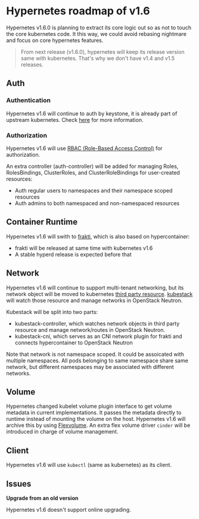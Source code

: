 # Hypernetes roadmap of v1.6

Hypernetes v1.6.0 is planning to extract its core logic out so as not to touch the core kubernetes code. It this way, we could avoid rebasing nightmare and focus on core hypernetes features.

> From next release (v1.6.0), hypernetes will keep its release version same with kubernetes. That's why we don't have v1.4 and v1.5 releases.

## Auth

### Authentication

Hypernetes v1.6 will continue to auth by keystone, it is already part of upstream kubernetes. Check [here](https://kubernetes.io/docs/admin/authentication/#keystone-password) for more information.

### Authorization

Hypernetes v1.6 will use [RBAC (Role-Based Access Control)](https://kubernetes.io/docs/admin/authorization/) for authorization.

An extra controller (auth-controller) will be added for managing Roles, RolesBindings, ClusterRoles, and ClusterRoleBindings for user-created resources:

- Auth regular users to namespaces and their namespace scoped resources
- Auth admins to both namespaced and non-namespaced resources

## Container Runtime

Hypernetes v1.6 will swith to [frakti](https://github.com/kubernetes/frakti), which is also based on hypercontainer:

- frakti will be released at same time with kubernetes v1.6
- A stable hyperd release is expected before that

## Network

Hypernetes v1.6 will continue to support multi-tenant networking, but its network object will be moved to kubernetes [third party resource](https://kubernetes.io/docs/user-guide/thirdpartyresources/). [kubestack](https://github.com/hyperhq/kubestack) will watch those resource and manage networks in OpenStack Neutron.

Kubestack will be split into two parts:

- kubestack-controller, which watches network objects in third party resource and manage network/routes in OpenStack Neutron.
- kubestack-cni, which serves as an CNI network plugin for frakti and connects hypercontainer to OpenStack Neutron

Note that network is not namespace scoped. It could be assoicated with multiple namespaces. All pods belonging to same namespace share same network, but different namespaces may be associated with different networks.

## Volume

Hypernetes changed kubelet volume plugin interface to get volume metadata in current implementations. It passes the metadata directly to runtime instead of mounting the volume on the host. Hypernetes v1.6 will archive this by using [Flexvolume](https://github.com/kubernetes/kubernetes/blob/master/examples/volumes/flexvolume/README.md). An extra flex volume driver `cinder` will be introduced in charge of volume management.

## Client

Hypernetes v1.6 will use `kubectl` (same as kubernetes) as its client.

## Issues

**Upgrade from an old version**

Hypernetes v1.6 doesn't support online upgrading.
